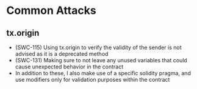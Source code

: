 # Common Attacks

## tx.origin
* (SWC-115) Using tx.origin to verify the validity of the sender is not advised as it is a deprecated method
* (SWC-131) Making sure to not leave any unused variables that could cause unexpected behavior in the contract
* In addition to these, I also make use of a specific solidity pragma, and use modifiers only for validation purposes within the contract
